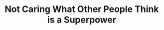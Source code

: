 ---
type: Kindle & Paperback
title: "Not Caring What Other People Think is a Superpower"
description: "Not caring what people think is a superpower that will allow you to get what you want out of life. This book teaches you how to live this way."
image: /assets/images/thumbnails/not-caring.jpg
product_info:
  button_text: Buy on Amazon
  button_url: https://www.amazon.com/Caring-Other-People-Think-Superpower/dp/1542628806/tag=httpedwardc07-20
  price: $10.59
hero:
  type: product
  image: /assets/images/thumbnails/not-caring.jpg
  heading: Not Caring What Other People Think is a Superpower
  text: Not caring what people think is a superpower that will allow you to get what you want out of life. This book teaches you how to live this way.
page_blocks:
  - _id: block_rich_text
    alignment: center
    text_markdown: |
      In my life, I’ve learned many things the hard way.

      In this book I break them down so that you can learn them the easy way and get more out of life. At one point I was stealing food just to eat and spent more time hung over than sober.

      From the streets, to the boxing gym, to the army, the physics lab and 4 years of sobriety, I’ve developed true grit and the fighting mindset. **I teach it all in this book.**

      ## You will learn:

      * The real reason the ability to work hard is so highly valued.
      * How to identify where to invest your emotional energy for the greatest return
      * Why you can't afford to have low standards for anything you do or the company you keep.
      * The greatest source of motivation that's untapped by most.
      * Vital paradigm and mindset shifts that will allow you to get more out of life.
      * The difference between strategy and tactics and how to develop a mindset for both.
      * How to select the best people to have a relationship with and get the most out of it.
---